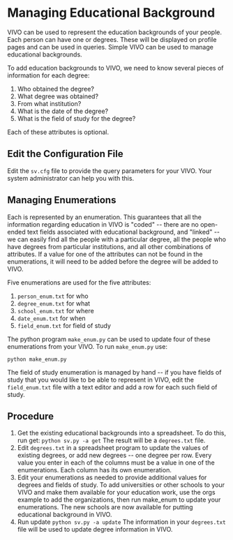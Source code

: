 # Managing Educational Background

VIVO can be used to represent the education backgrounds of your people.  Each person can have one or degrees.  These will
be displayed on profile pages and can be used in queries.  Simple VIVO can be used to manage 
educational backgrounds.

To add education backgrounds to VIVO, we need to know several pieces of information for each degree:

1. Who obtained the degree?
1. What degree was obtained?
1. From what institution?
1. What is the date of the degree?
1. What is the field of study for the degree?

Each of these attributes is optional. 
 
## Edit the Configuration File

Edit the `sv.cfg` file to provide the query parameters for your VIVO.  Your system administrator can help you 
with this.

## Managing Enumerations

Each is represented by an enumeration.  This guarantees that all the information regarding education in VIVO is 
"coded" -- there are no open-ended text fields associated with educational background, and "linked" -- we can 
  easily find all the people with a particular degree, all the people who have degrees from particular institutions,
  and all other combinations of attributes.  If a value for one of the attributes can not be 
found in the enumerations, it will need to be added before the degree will be added to VIVO.  

Five enumerations are used for the five attributes:  

1. `person_enum.txt` for who
1. `degree_enum.txt` for what
1. `school_enum.txt` for where
1. `date_enum.txt` for when
1. `field_enum.txt` for field of study

The python program `make_enum.py` can be used to update four of these enumerations from your VIVO.  To run 
`make_enum.py` use:

    python make_enum.py

The field of study enumeration is managed by hand -- if you have fields of study that you would like to be able to 
represent in VIVO, edit the `field_enum.txt` file with a text editor and add a row for each such field of study.

## Procedure

1. Get the existing educational backgrounds into a spreadsheet.  To do this, run get:  `python sv.py -a get`
The result will be a `degrees.txt` file.
1. Edit `degrees.txt` in a spreadsheet program to update the values of existing degrees, or add new degrees -- one
degree per row. Every value you enter in each of the columns must be a value in one of the enumerations.  Each column 
has its own enumeration.
1. Edit your enumerations as needed to provide additional values for degrees and fields of study.  To add 
universities or other schools to your VIVO and make them available for your education work, use the orgs example 
to add the organizations, then run make_enum to update your enumerations.  The new schools are now available for 
putting educational background in VIVO.
1. Run update  `python sv.py -a update`  The information in your `degrees.txt` file will be used to update degree 
information in VIVO.

